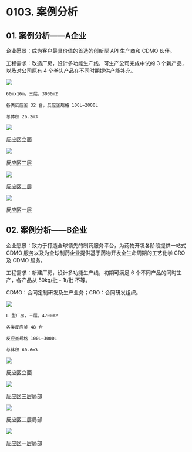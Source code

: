 # 0103. 案例分析

## 01. 案例分析——A企业

企业愿景：成为客户最具价值的首选的创新型 API 生产商和 CDMO 伙伴。

工程需求：改造厂房，设计多功能生产线，可生产公司完成中试的 3 个新产品，以及对公司原有 4 个拳头产品在不同时期提供产能补充。

![](https://raw.githubusercontent.com/dalong0514/selfstudy/master/图片链接/化工设计/2019014.PNG)

```
60mx16m，三层，3000m2

各类反应釜 32 台，反应釜规格 100L~2000L

总体积 26.2m3
```

![](https://raw.githubusercontent.com/dalong0514/selfstudy/master/图片链接/化工设计/2019015.PNG)

反应区立面

![](https://raw.githubusercontent.com/dalong0514/selfstudy/master/图片链接/化工设计/2019016.PNG)

反应区三层

![](https://raw.githubusercontent.com/dalong0514/selfstudy/master/图片链接/化工设计/2019017.PNG)

反应区二层

![](https://raw.githubusercontent.com/dalong0514/selfstudy/master/图片链接/化工设计/2019018.PNG)

反应区一层

## 02. 案例分析——B企业

企业愿景：致力于打造全球领先的制药服务平台，为药物开发各阶段提供一站式 CDMO 服务以及为全球制药企业提供基于药物开发全生命周期的工艺化学 CRO 及 CDMO 服务。

工程需求：新建厂房，设计多功能生产线，初期可满足 6 个不同产品的同时生产，各产品从 50kg/批 - 1t/批 不等。

CDMO：合同定制研发及生产业务；CRO：合同研发组织。

![](https://raw.githubusercontent.com/dalong0514/selfstudy/master/图片链接/化工设计/2019020.PNG)

```
L 型厂房，三层，4700m2

各类反应釜 48 台

反应釜规格 100L~3000L 

总体积 60.6m3
```

![](https://raw.githubusercontent.com/dalong0514/selfstudy/master/图片链接/化工设计/2019021.PNG)

反应区立面

![](https://raw.githubusercontent.com/dalong0514/selfstudy/master/图片链接/化工设计/2019022.PNG)

反应区三层局部

![](https://raw.githubusercontent.com/dalong0514/selfstudy/master/图片链接/化工设计/2019023.PNG)

反应区二层局部

![](https://raw.githubusercontent.com/dalong0514/selfstudy/master/图片链接/化工设计/2019024.PNG)

反应区一层局部